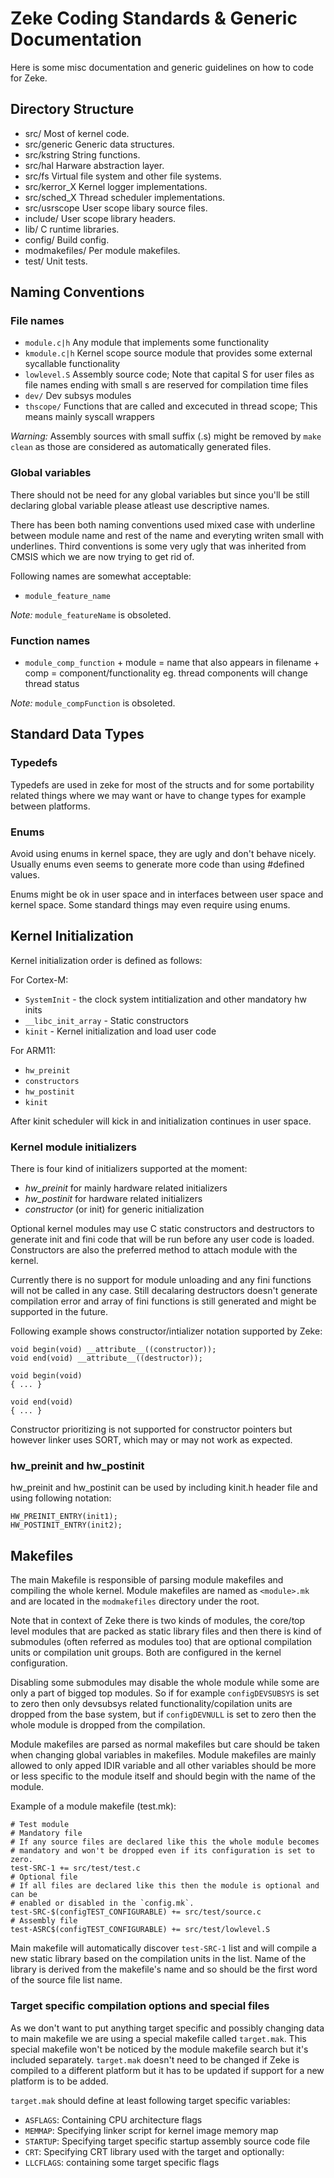 Zeke Coding Standards & Generic Documentation
=============================================

Here is some misc documentation and generic guidelines on how to code for Zeke.

Directory Structure
-------------------

+ src/          Most of kernel code.
+ src/generic   Generic data structures.
+ src/kstring   String functions.
+ src/hal       Harware abstraction layer.
+ src/fs        Virtual file system and other file systems.
+ src/kerror_X  Kernel logger implementations.
+ src/sched_X   Thread scheduler implementations.
+ src/usrscope  User scope libary source files.
+ include/      User scope library headers.
+ lib/          C runtime libraries.
+ config/       Build config.
+ modmakefiles/ Per module makefiles.
+ test/         Unit tests.


Naming Conventions
------------------

### File names

+ `module.c|h`  Any module that implements some functionality
+ `kmodule.c|h` Kernel scope source module that provides some external
                sycallable functionality
+ `lowlevel.S`  Assembly source code; Note that capital S for user files as file
                names ending with small s are reserved for compilation time files
+ `dev/`        Dev subsys modules
+ `thscope/`    Functions that are called and excecuted in thread scope;
                This means mainly syscall wrappers

*Warning:* Assembly sources with small suffix (.s) might be removed by
`make clean` as those are considered as automatically generated files.

### Global variables

There should not be need for any global variables but since you'll be still
declaring global variable please atleast use descriptive names.

There has been both naming conventions used mixed case with underline between
module name and rest of the name and everyting writen small with underlines.
Third conventions is some very ugly that was inherited from CMSIS which we are
now trying to get rid of.

Following names are somewhat acceptable:

+ `module_feature_name`

*Note:* `module_featureName` is obsoleted.

### Function names

+ `module_comp_function` + module = name that also appears in filename
                        + comp   = component/functionality eg. thread
                                   components will change thread status

*Note:* `module_compFunction` is obsoleted.


Standard Data Types
-------------------

### Typedefs

Typedefs are used in zeke for most of the structs and for some portability
related things where we may want or have to change types for example between
platforms.

### Enums

Avoid using enums in kernel space, they are ugly and don't behave nicely.
Usually enums even seems to generate more code than using #defined values.

Enums might be ok in user space and in interfaces between user space and
kernel space. Some standard things may even require using enums.


Kernel Initialization 
----------------------

Kernel initialization order is defined as follows:

For Cortex-M:
+ `SystemInit` - the clock system intitialization and other mandatory hw inits
+ `__libc_init_array` - Static constructors
+ `kinit` - Kernel initialization and load user code

For ARM11:
+ `hw_preinit`
+ `constructors`
+ `hw_postinit`
+ `kinit`

After kinit scheduler will kick in and initialization continues in user space.

### Kernel module initializers

There is four kind of initializers supported at the moment:

+ *hw_preinit* for mainly hardware related initializers
+ *hw_postinit* for hardware related initializers
+ *constructor* (or init) for generic initialization

Optional kernel modules may use C static constructors and destructors to
generate init and fini code that will be run before any user code is loaded.
Constructors are also the preferred method to attach module with the kernel.

Currently there is no support for module unloading and any fini functions will
not be called in any case. Still decalaring destructors doesn't generate
compilation error and array of fini functions is still generated and might be
supported in the future.

Following example shows constructor/intializer notation supported by Zeke:

    void begin(void) __attribute__((constructor));
    void end(void) __attribute__((destructor));

    void begin(void)
    { ... }

    void end(void)
    { ... }

Constructor prioritizing is not supported for constructor pointers but however
linker uses SORT, which may or may not work as expected.

### hw_preinit and hw_postinit

hw_preinit and hw_postinit can be used by including kinit.h header file and
using following notation:

    HW_PREINIT_ENTRY(init1);
    HW_POSTINIT_ENTRY(init2);


Makefiles
---------

The main Makefile is responsible of parsing module makefiles and compiling the
whole kernel. Module makefiles are named as `<module>.mk` and are located in the
`modmakefiles` directory under the root.

Note that in context of Zeke there is two kinds of modules, the core/top level
modules that are packed as static library files and then there is kind of
submodules (often referred as modules too) that are optional compilation units
or compilation unit groups. Both are configured in the kernel configuration.

Disabling some submodules may disable the whole module while some are only a
part of bigged top modules. So if for example `configDEVSUBSYS` is set to zero
then only devsubsys related functionality/copilation units are dropped from the
base system, but if `configDEVNULL` is set to zero then the whole module is
dropped from the compilation.

Module makefiles are parsed as normal makefiles but care should be taken when
changing global variables in makefiles. Module makefiles are mainly allowed to
only apped IDIR variable and all other variables should be more or less specific
to the module itself and should begin with the name of the module.

Example of a module makefile (test.mk):

    # Test module
    # Mandatory file
    # If any source files are declared like this the whole module becomes
    # mandatory and won't be dropped even if its configuration is set to zero.
    test-SRC-1 += src/test/test.c
    # Optional file
    # If all files are declared like this then the module is optional and can be
    # enabled or disabled in the `config.mk`.
    test-SRC-$(configTEST_CONFIGURABLE) += src/test/source.c
    # Assembly file
    test-ASRC$(configTEST_CONFIGURABLE) += src/test/lowlevel.S

Main makefile will automatically discover `test-SRC-1` list and will compile a
new static library based on the compilation units in the list. Name of the
library is derived from the makefile's name and so should be the first word of
the source file list name.

### Target specific compilation options and special files

As we don't want to put anything target specific and possibly changing data to
main makefile we are using a special makefile called `target.mak`. This special
makefile won't be noticed by the module makefile search but it's included
separately. `target.mak` doesn't need to be changed if Zeke is compiled to a
different platform but it has to be updated if support for a new platform is to
be added.

`target.mak` should define at least following target specific variables:
+ `ASFLAGS`: Containing CPU architecture flags
+ `MEMMAP`: Specifying linker script for kernel image memory map
+ `STARTUP`: Specifying target specific startup assembly source code file
+ `CRT`: Specifying CRT library used with the target
and optionally:
+ `LLCFLAGS`: containing some target specific flags
